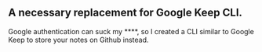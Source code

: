 ## A necessary replacement for Google Keep CLI.
Google authentication can suck my ****, so I created a CLI similar to Google Keep to store your notes on Github instead.
